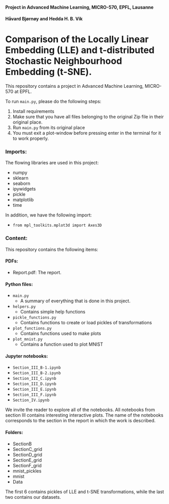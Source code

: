 #### Project in Advanced Machine Learning, MICRO-570, EPFL, Lausanne
#### Håvard Bjørnøy and Hedda H. B. Vik

# Comparison of the Locally Linear Embedding (LLE) and t-distributed Stochastic Neighbourhood Embedding (t-SNE). 
This repository contains a project in Advanced Machine Learning, MICRO-570 at EPFL. 

To run ``main.py``, please do the following steps: 
1. Install requirements
2. Make sure that you have all files belonging to the original Zip file in their original place. 
3. Run ``main.py`` from its original place
4. You must exit a plot-window before pressing enter in the terminal for it to work properly.

### Imports: 
The flowing libraries are used in this project: 
- numpy
- sklearn
- seaborn
- ipywidgets
- pickle
- matplotlib
- time 

In addition, we have the following import: 
- ``from mpl_toolkits.mplot3d import Axes3D``

### Content: 
This repository contains the following items: 
#### PDFs:
- Report.pdf: The report. 
#### Python files: 
- ``main.py``
	* A summary of everything that is done in this project. 
- ``helpers.py``
	* Contains simple help functions
- ``pickle_functions.py``
	* Contains functions to create or load pickles of transformations
- ``plot_functions.py``
	* Contains functions used to make plots
- ``plot_mnist.py``
	* Contains a function used to plot MNIST
	
#### Jupyter notebooks: 
- ``Section_III_B-1.ipynb``
- ``Section_III_B-2.ipynb``
- ``Section_III_C.ipynb``
- ``Section_III_D.ipynb``
- ``Section_III_E.ipynb``
- ``Section_III_F.ipynb``
- ``Section_IV.ipynb``

We invite the reader to explore all of the notebooks. All notebooks from section III contains interesting interactive plots. The name of the notebooks corresponds to the section in the report in which the work is described. 

#### Folders:
- SectionB
- SectionC_grid
- SectionD_grid
- SectionE_grid
- SectionF_grid
- mnist_pickles
- mnist
- Data

The first 6 contains pickles of LLE and t-SNE transformations, while the last two contains our datasets. 
